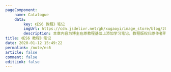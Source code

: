 ```yaml
---
pageComponent:
    name: Catalogue
    data:
        key: 《ES6 教程》笔记
        imgUrl: https://cdn.jsdelivr.net/gh/xugaoyi/image_store/blog/20200112160453.png
        description: 本章内容为博主在原教程基础上添加学习笔记，教程版权归原作者所有。来源：<a href='https://es6.ruanyifeng.com/' target='_blank'>ES6教程</a>
title: 《ES6 教程》笔记
date: 2020-01-12 15:49:22
permalink: /note/es6
article: false
comment: false
editLink: false
---
```

